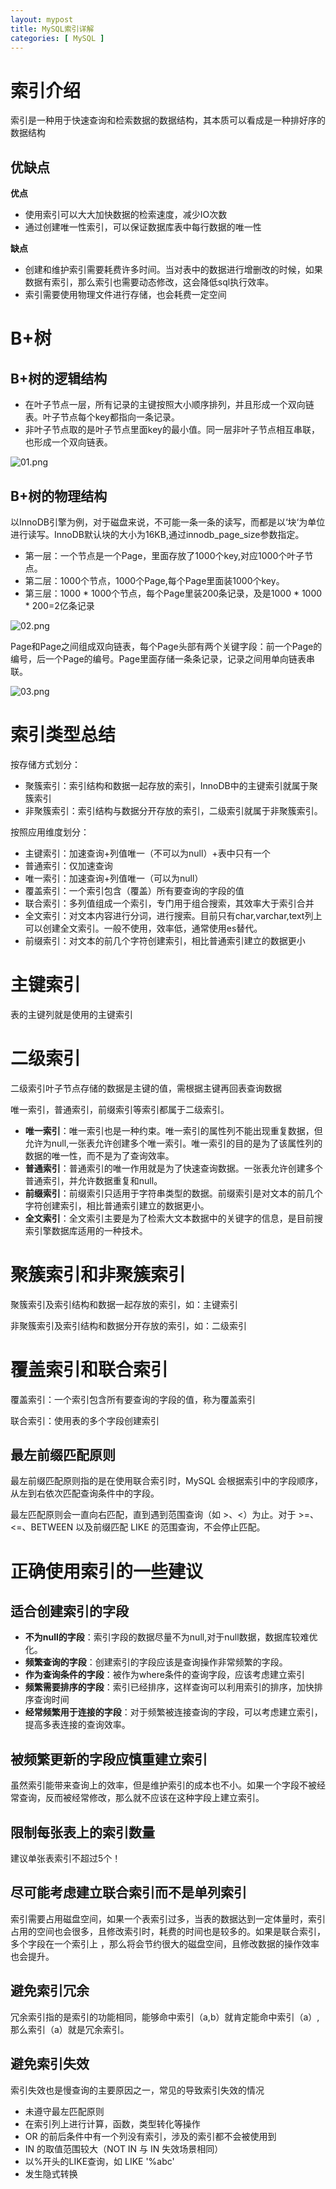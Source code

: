 ```yaml
---
layout: mypost
title: MySQL索引详解
categories: [ MySQL ]
---
```


# 索引介绍

索引是一种用于快速查询和检索数据的数据结构，其本质可以看成是一种排好序的数据结构

## 优缺点
**优点**
- 使用索引可以大大加快数据的检索速度，减少IO次数
- 通过创建唯一性索引，可以保证数据库表中每行数据的唯一性

**缺点**
- 创建和维护索引需要耗费许多时间。当对表中的数据进行增删改的时候，如果数据有索引，那么索引也需要动态修改，这会降低sql执行效率。
- 索引需要使用物理文件进行存储，也会耗费一定空间

# B+树

## B+树的逻辑结构

- 在叶子节点一层，所有记录的主键按照大小顺序排列，并且形成一个双向链表。叶子节点每个key都指向一条记录。
- 非叶子节点取的是叶子节点里面key的最小值。同一层非叶子节点相互串联，也形成一个双向链表。

![01.png](01.png)

## B+树的物理结构

以InnoDB引擎为例，对于磁盘来说，不可能一条一条的读写，而都是以‘块‘为单位进行读写。InnoDB默认块的大小为16KB,通过innodb_page_size参数指定。

- 第一层：一个节点是一个Page，里面存放了1000个key,对应1000个叶子节点。
- 第二层：1000个节点，1000个Page,每个Page里面装1000个key。
- 第三层：1000 * 1000个节点，每个Page里装200条记录，及是1000 * 1000 * 200=2亿条记录

![02.png](02.png)

Page和Page之间组成双向链表，每个Page头部有两个关键字段：前一个Page的编号，后一个Page的编号。Page里面存储一条条记录，记录之间用单向链表串联。

![03.png](03.png)

# 索引类型总结

按存储方式划分：
- 聚簇索引：索引结构和数据一起存放的索引，InnoDB中的主键索引就属于聚簇索引
- 非聚簇索引：索引结构与数据分开存放的索引，二级索引就属于非聚簇索引。

按照应用维度划分：
- 主键索引：加速查询+列值唯一（不可以为null）+表中只有一个
- 普通索引：仅加速查询
- 唯一索引：加速查询+列值唯一（可以为null）
- 覆盖索引：一个索引包含（覆盖）所有要查询的字段的值
- 联合索引：多列值组成一个索引，专门用于组合搜索，其效率大于索引合并
- 全文索引：对文本内容进行分词，进行搜索。目前只有char,varchar,text列上可以创建全文索引。一般不使用，效率低，通常使用es替代。
- 前缀索引：对文本的前几个字符创建索引，相比普通索引建立的数据更小

# 主键索引

表的主键列就是使用的主键索引

# 二级索引

二级索引叶子节点存储的数据是主键的值，需根据主键再回表查询数据

唯一索引，普通索引，前缀索引等索引都属于二级索引。

- **唯一索引**：唯一索引也是一种约束。唯一索引的属性列不能出现重复数据，但允许为null,一张表允许创建多个唯一索引。唯一索引的目的是为了该属性列的数据的唯一性，而不是为了查询效率。
- **普通索引**：普通索引的唯一作用就是为了快速查询数据。一张表允许创建多个普通索引，并允许数据重复和null。
- **前缀索引**：前缀索引只适用于字符串类型的数据。前缀索引是对文本的前几个字符创建索引，相比普通索引建立的数据更小。
- **全文索引**：全文索引主要是为了检索大文本数据中的关键字的信息，是目前搜索引擎数据库适用的一种技术。

# 聚簇索引和非聚簇索引

聚簇索引及索引结构和数据一起存放的索引，如：主键索引

非聚簇索引及索引结构和数据分开存放的索引，如：二级索引

# 覆盖索引和联合索引

覆盖索引：一个索引包含所有要查询的字段的值，称为覆盖索引

联合索引：使用表的多个字段创建索引

## 最左前缀匹配原则

最左前缀匹配原则指的是在使用联合索引时，MySQL 会根据索引中的字段顺序，从左到右依次匹配查询条件中的字段。

最左匹配原则会一直向右匹配，直到遇到范围查询（如 >、<）为止。对于 >=、<=、BETWEEN 以及前缀匹配 LIKE 的范围查询，不会停止匹配。

# 正确使用索引的一些建议

## 适合创建索引的字段
- **不为null的字段**：索引字段的数据尽量不为null,对于null数据，数据库较难优化。
- **频繁查询的字段**：创建索引的字段应该是查询操作非常频繁的字段。
- **作为查询条件的字段**：被作为where条件的查询字段，应该考虑建立索引
- **频繁需要排序的字段**：索引已经排序，这样查询可以利用索引的排序，加快排序查询时间
- **经常频繁用于连接的字段**：对于频繁被连接查询的字段，可以考虑建立索引，提高多表连接的查询效率。

## 被频繁更新的字段应慎重建立索引
虽然索引能带来查询上的效率，但是维护索引的成本也不小。如果一个字段不被经常查询，反而被经常修改，那么就不应该在这种字段上建立索引。

## 限制每张表上的索引数量
建议单张表索引不超过5个！

## 尽可能考虑建立联合索引而不是单列索引
索引需要占用磁盘空间，如果一个表索引过多，当表的数据达到一定体量时，索引占用的空间也会很多，且修改索引时，耗费的时间也是较多的。如果是联合索引，多个字段在一个索引上
，那么将会节约很大的磁盘空间，且修改数据的操作效率也会提升。

## 避免索引冗余
冗余索引指的是索引的功能相同，能够命中索引（a,b）就肯定能命中索引（a）,那么索引（a）就是冗余索引。

## 避免索引失效

索引失效也是慢查询的主要原因之一，常见的导致索引失效的情况

- 未遵守最左匹配原则
- 在索引列上进行计算，函数，类型转化等操作
- OR 的前后条件中有一个列没有索引，涉及的索引都不会被使用到
- IN 的取值范围较大（NOT IN 与 IN 失效场景相同）
- 以%开头的LIKE查询，如 LIKE '%abc'
- 发生隐式转换







